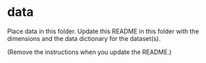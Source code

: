 # data

Place data in this folder. Update this README in this folder with the dimensions and the data dictionary for the dataset(s). 

(Remove the instructions when you update the README.)